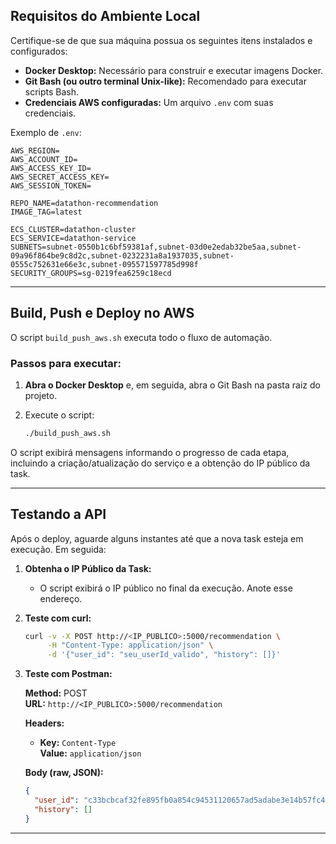 ## Requisitos do Ambiente Local

Certifique-se de que sua máquina possua os seguintes itens instalados e configurados:
- **Docker Desktop:** Necessário para construir e executar imagens Docker.
- **Git Bash (ou outro terminal Unix-like):** Recomendado para executar scripts Bash.
- **Credenciais AWS configuradas:** Um arquivo `.env` com suas credenciais.

Exemplo de `.env`:

```dotenv
AWS_REGION=
AWS_ACCOUNT_ID=
AWS_ACCESS_KEY_ID=
AWS_SECRET_ACCESS_KEY=
AWS_SESSION_TOKEN=

REPO_NAME=datathon-recommendation
IMAGE_TAG=latest

ECS_CLUSTER=datathon-cluster
ECS_SERVICE=datathon-service
SUBNETS=subnet-0550b1c6bf59381af,subnet-03d0e2edab32be5aa,subnet-09a96f864be9c8d2c,subnet-0232231a8a1937035,subnet-0555c752631e66e3c,subnet-095571597785d998f
SECURITY_GROUPS=sg-0219fea6259c18ecd
```

---

## Build, Push e Deploy no AWS

O script `build_push_aws.sh` executa todo o fluxo de automação.

### Passos para executar:

1. **Abra o Docker Desktop** e, em seguida, abra o Git Bash na pasta raiz do projeto.

2. Execute o script:

   ```bash
   ./build_push_aws.sh
   ```

O script exibirá mensagens informando o progresso de cada etapa, incluindo a criação/atualização do serviço e a obtenção do IP público da task.

---

## Testando a API

Após o deploy, aguarde alguns instantes até que a nova task esteja em execução. Em seguida:

1. **Obtenha o IP Público da Task:**
   - O script exibirá o IP público no final da execução. Anote esse endereço.


2. **Teste com curl:**

   ```bash
   curl -v -X POST http://<IP_PUBLICO>:5000/recommendation \
        -H "Content-Type: application/json" \
        -d '{"user_id": "seu_userId_valido", "history": []}'
   ```

3. **Teste com Postman:**

   **Method:** POST  
   **URL:** `http://<IP_PUBLICO>:5000/recommendation`

   **Headers:**
     - **Key:** `Content-Type`  
       **Value:** `application/json`

   **Body (raw, JSON):**
   ```json
   {
     "user_id": "c33bcbcaf32fe895fb0a854c94531120657ad5adabe3e14b57fc4b4167074906",
     "history": []
   }
   ```

---